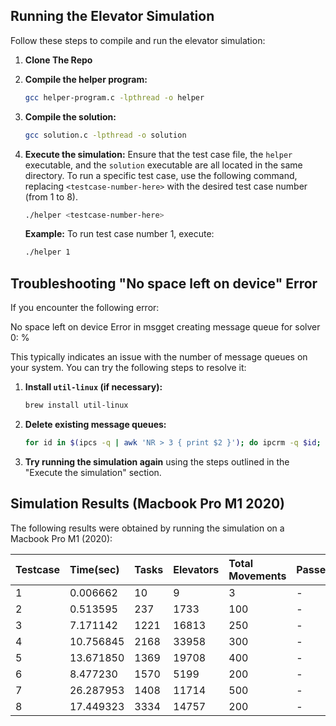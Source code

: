 ## Running the Elevator Simulation

Follow these steps to compile and run the elevator simulation:
1.  **Clone The Repo**

2.  **Compile the helper program:**
    ```bash
    gcc helper-program.c -lpthread -o helper
    ```

3.  **Compile the solution:**
    ```bash
    gcc solution.c -lpthread -o solution
    ```

4.  **Execute the simulation:**
    Ensure that the test case file, the `helper` executable, and the `solution` executable are all located in the same directory. To run a specific test case, use the following command, replacing `<testcase-number-here>` with the desired test case number (from 1 to 8).

    ```bash
    ./helper <testcase-number-here>
    ```

    **Example:** To run test case number 1, execute:
    ```bash
    ./helper 1
    ```

## Troubleshooting "No space left on device" Error

If you encounter the following error:

No space left on device
Error in msgget creating message queue for solver 0: %

This typically indicates an issue with the number of message queues on your system. You can try the following steps to resolve it:

1.  **Install `util-linux` (if necessary):**
    ```bash
    brew install util-linux
    ```

2.  **Delete existing message queues:**
    ```bash
    for id in $(ipcs -q | awk 'NR > 3 { print $2 }'); do ipcrm -q $id; done
    ```

3.  **Try running the simulation again** using the steps outlined in the "Execute the simulation" section.

## Simulation Results (Macbook Pro M1 2020)

The following results were obtained by running the simulation on a Macbook Pro M1 (2020):

| Testcase | Time(sec) | Tasks | Elevators | Total Movements | Passengers |
| :------- | :-------- | :---- | :-------- | :-------------- | :--------- |
| 1        | 0.006662  | 10    | 9         | 3               | -          |
| 2        | 0.513595  | 237   | 1733      | 100             | -          |
| 3        | 7.171142  | 1221  | 16813     | 250             | -          |
| 4        | 10.756845 | 2168  | 33958     | 300             | -          |
| 5        | 13.671850 | 1369  | 19708     | 400             | -          |
| 6        | 8.477230  | 1570  | 5199      | 200             | -          |
| 7        | 26.287953 | 1408  | 11714     | 500             | -          |
| 8        | 17.449323 | 3334  | 14757     | 200             | -          |